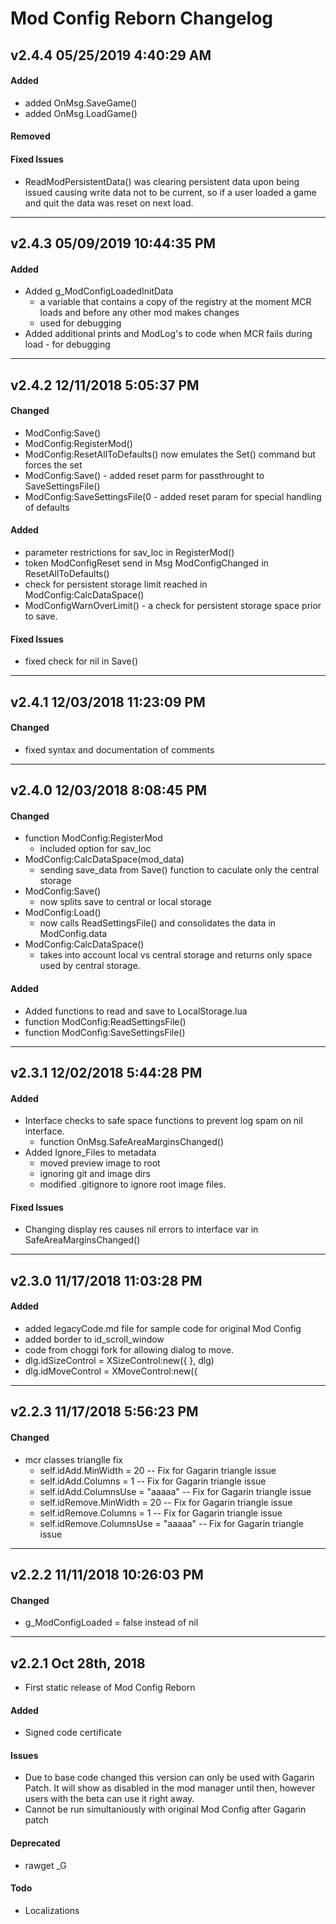 # Mod Config Reborn Changelog
## v2.4.4 05/25/2019 4:40:29 AM

#### Added
- added OnMsg.SaveGame()
- added OnMsg.LoadGame()

#### Removed

#### Fixed Issues
- ReadModPersistentData() was clearing persistent data upon being issued causing write data not to be current, so if a user loaded a game and quit the data was reset on next load.

--------------------------------------------------------
## v2.4.3 05/09/2019 10:44:35 PM

#### Added
- Added g_ModConfigLoadedInitData
  - a variable that contains a copy of the registry at the moment MCR loads and before any other mod makes changes
  - used for debugging
- Added additional prints and ModLog's to code when MCR fails during load - for debugging

--------------------------------------------------------
## v2.4.2 12/11/2018 5:05:37 PM
#### Changed
- ModConfig:Save()
- ModConfig:RegisterMod()
- ModConfig:ResetAllToDefaults() now emulates the Set() command but forces the set
- ModConfig:Save() - added reset parm for passthrought to SaveSettingsFile()
- ModConfig:SaveSettingsFile(0 - added reset param for special handling of defaults

#### Added
- parameter restrictions for sav_loc in RegisterMod()
- token ModConfigReset send in Msg ModConfigChanged in ResetAllToDefaults()
- check for persistent storage limit reached in ModConfig:CalcDataSpace()
- ModConfigWarnOverLimit() - a check for persistent storage space prior to save.

#### Fixed Issues
- fixed check for nil in Save()

--------------------------------------------------------
## v2.4.1 12/03/2018 11:23:09 PM
#### Changed
- fixed syntax and documentation of comments

--------------------------------------------------------
## v2.4.0 12/03/2018 8:08:45 PM
#### Changed
- function ModConfig:RegisterMod
  - included option for sav_loc
- ModConfig:CalcDataSpace(mod_data)
  - sending save_data from Save() function to caculate only the central storage
- ModConfig:Save()
  - now splits save to central or local storage
- ModConfig:Load()
  - now calls ReadSettingsFile() and consolidates the data in ModConfig.data
- ModConfig:CalcDataSpace()
  - takes into account local vs central storage and returns only space used by central storage.

#### Added
- Added functions to read and save to LocalStorage.lua
- function ModConfig:ReadSettingsFile()
- function ModConfig:SaveSettingsFile()

--------------------------------------------------------
## v2.3.1 12/02/2018 5:44:28 PM
#### Added
- Interface checks to safe space functions to prevent log spam on nil interface.
  - function OnMsg.SafeAreaMarginsChanged()
- Added Ignore_Files to metadata
  - moved preview image to root
  - ignoring git and image dirs
  - modified .gitignore to ignore root image files.

#### Fixed Issues
- Changing display res causes nil errors to interface var in SafeAreaMarginsChanged()
--------------------------------------------------------
## v2.3.0 11/17/2018 11:03:28 PM
#### Added
- added legacyCode.md file for sample code for original Mod Config
- added border to id_scroll_window
- code from choggi fork for allowing dialog to move.
- dlg.idSizeControl = XSizeControl:new({ }, dlg)
- dlg.idMoveControl = XMoveControl:new({
--------------------------------------------------------
## v2.2.3 11/17/2018 5:56:23 PM
#### Changed
- mcr classes trianglle fix
  - self.idAdd.MinWidth    = 20 -- Fix for Gagarin triangle issue
  - self.idAdd.Columns     = 1  -- Fix for Gagarin triangle issue
  - self.idAdd.ColumnsUse  = "aaaaa"  -- Fix for Gagarin triangle issue
  - self.idRemove.MinWidth    = 20 -- Fix for Gagarin triangle issue
  - self.idRemove.Columns     = 1  -- Fix for Gagarin triangle issue
  - self.idRemove.ColumnsUse  = "aaaaa"  -- Fix for Gagarin triangle issue
--------------------------------------------------------
## v2.2.2 11/11/2018 10:26:03 PM
#### Changed
- g_ModConfigLoaded = false instead of nil
--------------------------------------------------------
## v2.2.1 Oct 28th, 2018
- First static release of Mod Config Reborn

#### Added
- Signed code certificate

#### Issues
- Due to base code changed this version can only be used with Gagarin Patch.  It will show as disabled in the mod manager until then, however users with the beta can use it right away.
- Cannot be run simultaniously with original Mod Config after Gagarin patch

#### Deprecated
- rawget _G

#### Todo
- Localizations
